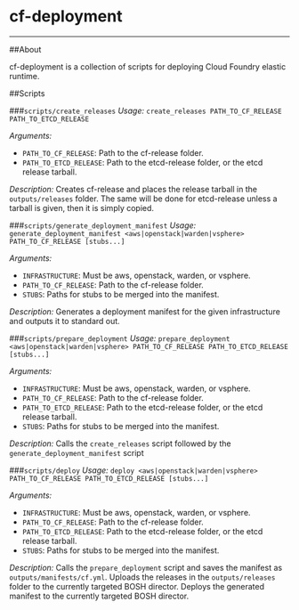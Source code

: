# cf-deployment
---

##About

cf-deployment is a collection of scripts for deploying Cloud Foundry elastic runtime.

##Scripts

###`scripts/create_releases`
*Usage:* `create_releases PATH_TO_CF_RELEASE PATH_TO_ETCD_RELEASE`

*Arguments:*

* `PATH_TO_CF_RELEASE`: Path to the cf-release folder.
* `PATH_TO_ETCD_RELEASE`: Path to the etcd-release folder, or the etcd release tarball.

*Description:* Creates cf-release and places the release tarball in the `outputs/releases` folder.
  The same will be done for etcd-release unless a tarball is given, then it is simply copied.


###`scripts/generate_deployment_manifest`
*Usage:* `generate_deployment_manifest <aws|openstack|warden|vsphere> PATH_TO_CF_RELEASE [stubs...]`

*Arguments:*

* `INFRASTRUCTURE`: Must be aws, openstack, warden, or vsphere.
* `PATH_TO_CF_RELEASE`: Path to the cf-release folder.
* `STUBS`: Paths for stubs to be merged into the manifest.

*Description:* Generates a deployment manifest for the given infrastructure and outputs it to standard out. 


###`scripts/prepare_deployment`
*Usage:* `prepare_deployment <aws|openstack|warden|vsphere> PATH_TO_CF_RELEASE PATH_TO_ETCD_RELEASE [stubs...]`

*Arguments:*

* `INFRASTRUCTURE`: Must be aws, openstack, warden, or vsphere.
* `PATH_TO_CF_RELEASE`: Path to the cf-release folder.
* `PATH_TO_ETCD_RELEASE`: Path to the etcd-release folder, or the etcd release tarball.
* `STUBS`: Paths for stubs to be merged into the manifest.

*Description:* Calls the `create_releases` script followed by the `generate_deployment_manifest` script 


###`scripts/deploy`
*Usage:* `deploy <aws|openstack|warden|vsphere> PATH_TO_CF_RELEASE PATH_TO_ETCD_RELEASE [stubs...]`

*Arguments:*

* `INFRASTRUCTURE`: Must be aws, openstack, warden, or vsphere.
* `PATH_TO_CF_RELEASE`: Path to the cf-release folder.
* `PATH_TO_ETCD_RELEASE`: Path to the etcd-release folder, or the etcd release tarball.
* `STUBS`: Paths for stubs to be merged into the manifest.

*Description:* Calls the `prepare_deployment` script and saves the manifest as `outputs/manifests/cf.yml`.
  Uploads the releases in the `outputs/releases` folder to the currently targeted BOSH director. Deploys
  the generated manifest to the currently targeted BOSH director.
